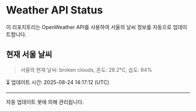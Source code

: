 
# Weather API Status

이 리포지토리는 OpenWeather API를 사용하여 서울의 날씨 정보를 자동으로 업데이트합니다.

## 현재 서울 날씨
> 서울의 현재 날씨: broken clouds, 온도: 28.2°C, 습도: 84%

⏳ 업데이트 시간: 2025-08-24 14:17:12 (UTC)

---
자동 업데이트 봇에 의해 관리됩니다.
